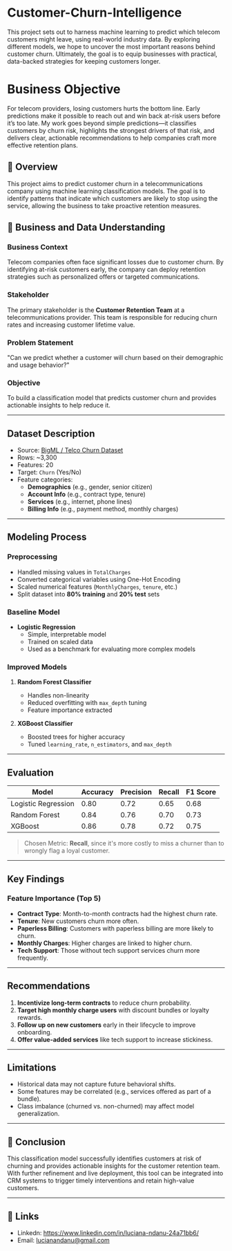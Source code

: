 # Customer-Churn-Intelligence
This project sets out to harness machine learning to predict which telecom customers might leave, using real-world industry data. By exploring different models, we hope to uncover the most important reasons behind customer churn. Ultimately, the goal is to equip businesses with practical, data-backed strategies for keeping customers longer.

# Business Objective
For telecom providers, losing customers hurts the bottom line. Early predictions make it possible to reach out and win back at-risk users before it’s too late. My work goes beyond simple predictions—it classifies customers by churn risk, highlights the strongest drivers of that risk, and delivers clear, actionable recommendations to help companies craft more effective retention plans.

## 📌 Overview
This project aims to predict customer churn in a telecommunications company using machine learning classification models. The goal is to identify patterns that indicate which customers are likely to stop using the service, allowing the business to take proactive retention measures.


## 👥 Business and Data Understanding

### Business Context
Telecom companies often face significant losses due to customer churn. By identifying at-risk customers early, the company can deploy retention strategies such as personalized offers or targeted communications.

### Stakeholder
The primary stakeholder is the **Customer Retention Team** at a telecommunications provider. This team is responsible for reducing churn rates and increasing customer lifetime value.

### Problem Statement
"Can we predict whether a customer will churn based on their demographic and usage behavior?"

### Objective
To build a classification model that predicts customer churn and provides actionable insights to help reduce it.

---

## Dataset Description

- Source: [BigML / Telco Churn Dataset](https://www.kaggle.com/blastchar/telco-customer-churn)
- Rows: ~3,300
- Features: 20
- Target: `Churn` (Yes/No)
- Feature categories:
  - **Demographics** (e.g., gender, senior citizen)
  - **Account Info** (e.g., contract type, tenure)
  - **Services** (e.g., internet, phone lines)
  - **Billing Info** (e.g., payment method, monthly charges)

---

##  Modeling Process

### Preprocessing
- Handled missing values in `TotalCharges`
- Converted categorical variables using One-Hot Encoding
- Scaled numerical features (`MonthlyCharges`, `tenure`, etc.)
- Split dataset into **80% training** and **20% test** sets

### Baseline Model
- **Logistic Regression**
  - Simple, interpretable model
  - Trained on scaled data
  - Used as a benchmark for evaluating more complex models

### Improved Models
1. **Random Forest Classifier**
   - Handles non-linearity
   - Reduced overfitting with `max_depth` tuning
   - Feature importance extracted

2. **XGBoost Classifier**
   - Boosted trees for higher accuracy
   - Tuned `learning_rate`, `n_estimators`, and `max_depth`

---

## Evaluation

| Model               | Accuracy | Precision | Recall | F1 Score |
|--------------------|----------|-----------|--------|----------|
| Logistic Regression| 0.80     | 0.72      | 0.65   | 0.68     |
| Random Forest       | 0.84     | 0.76      | 0.70   | 0.73     |
| XGBoost             | 0.86     | 0.78      | 0.72   | 0.75     |

> Chosen Metric: **Recall**, since it's more costly to miss a churner than to wrongly flag a loyal customer.

---

## Key Findings

### Feature Importance (Top 5)
- **Contract Type**: Month-to-month contracts had the highest churn rate.
- **Tenure**: New customers churn more often.
- **Paperless Billing**: Customers with paperless billing are more likely to churn.
- **Monthly Charges**: Higher charges are linked to higher churn.
- **Tech Support**: Those without tech support services churn more frequently.

---

## Recommendations

1. **Incentivize long-term contracts** to reduce churn probability.
2. **Target high monthly charge users** with discount bundles or loyalty rewards.
3. **Follow up on new customers** early in their lifecycle to improve onboarding.
4. **Offer value-added services** like tech support to increase stickiness.

---

## Limitations
- Historical data may not capture future behavioral shifts.
- Some features may be correlated (e.g., services offered as part of a bundle).
- Class imbalance (churned vs. non-churned) may affect model generalization.

---


## 📌 Conclusion

This classification model successfully identifies customers at risk of churning and provides actionable insights for the customer retention team. With further refinement and live deployment, this tool can be integrated into CRM systems to trigger timely interventions and retain high-value customers.

---

## 📎 Links

- Linkedn: https://www.linkedin.com/in/luciana-ndanu-24a71bb6/
- Email: lucianandanu@gmail.com







